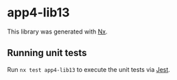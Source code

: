 # app4-lib13

This library was generated with [Nx](https://nx.dev).

## Running unit tests

Run `nx test app4-lib13` to execute the unit tests via [Jest](https://jestjs.io).
